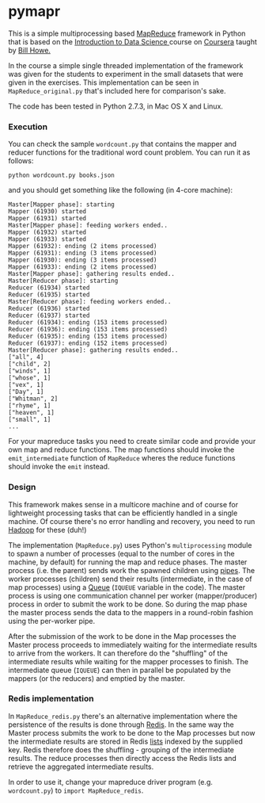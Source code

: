 pymapr
======

This is a simple multiprocessing based [MapReduce](http://en.wikipedia.org/wiki/MapReduce) framework in Python that is based on the [Introduction to Data Science ](https://class.coursera.org/datasci-001/) course on [Coursera](https://www.coursera.org/) taught by [Bill Howe.](http://homes.cs.washington.edu/~billhowe/)

In the course a simple single threaded implementation of the framework was given for the students to experiment in the small datasets that were given in the exercises. This implementation can be seen in ``MapReduce_original.py`` that's included here for comparison's sake.

The code has been tested in Python 2.7.3, in Mac OS X and Linux.

### Execution
You can check the sample ``wordcount.py`` that contains the mapper and reducer functions for the traditional word count problem. You can run it as follows:

    python wordcount.py books.json

and you should get something like the following (in 4-core machine):

	Master[Mapper phase]: starting
	Mapper (61930) started
	Mapper (61931) started
	Master[Mapper phase]: feeding workers ended..
	Mapper (61932) started
	Mapper (61933) started
	Mapper (61932): ending (2 items processed)
	Mapper (61931): ending (3 items processed)
	Mapper (61930): ending (3 items processed)
	Mapper (61933): ending (2 items processed)
	Master[Mapper phase]: gathering results ended..
	Master[Reducer phase]: starting
	Reducer (61934) started
	Reducer (61935) started
	Master[Reducer phase]: feeding workers ended..
	Reducer (61936) started
	Reducer (61937) started
	Reducer (61934): ending (153 items processed)
	Reducer (61936): ending (153 items processed)
	Reducer (61935): ending (153 items processed)
	Reducer (61937): ending (152 items processed)
	Master[Reducer phase]: gathering results ended..
	["all", 4]
	["child", 2]
	["winds", 1]
	["whose", 1]
	["vex", 1]
	["Day", 1]
	["Whitman", 2]
	["rhyme", 1]
	["heaven", 1]
	["small", 1]
	...

For your mapreduce tasks you need to create similar code and provide your own map and reduce functions. The map functions should invoke the ``emit_intermediate`` function of ``MapReduce`` wheres the reduce functions should invoke the ``emit`` instead.

### Design
This framework makes sense in a multicore machine and of course for lightweight processing tasks that can be efficiently handled in a single machine. Of course there's no  error handling and recovery, you need to run [Hadoop](http://hadoop.apache.org/) for these (duh!)

The implementation (``MapReduce.py``) uses Python's ``multiprocessing`` module to spawn a number of processes (equal to the number of cores in the machine, by default) for running the map and reduce phases. The master process (i.e. the parent) sends work the spawned children using [pipes](http://docs.python.org/2/library/multiprocessing.html#multiprocessing.Pipe). The worker processes (children) send their results (intermediate, in the case of map processes) using a [Queue](http://docs.python.org/2/library/multiprocessing.html#multiprocessing.Queue) (``IQUEUE`` variable in the code). The master process is using one communication channel per worker (mapper/producer) process in order to submit the work to be done. So during the map phase the master process sends the data to the mappers in a round-robin fashion using the per-worker pipe.

After the submission of the work to be done in the Map processes the Master process proceeds to immediately waiting for the intermediate results to arrive from the workers. It can therefore do the "shuffling" of the intermediate results while waiting for the mapper processes to finish. The intermediate queue (``IQUEUE``) can then in parallel be populated by the mappers (or the reducers) and emptied by the master. 


### Redis implementation
In ``MapReduce_redis.py`` there's an alternative implementation where the persistence of the results is done through [Redis](http://redis.io). In the same way the Master process submits the work to be done to the Map processes but now the intermediate results are stored in Redis [lists](http://redis.io/topics/data-types#lists) indexed by the supplied key. Redis therefore does the shuffling - grouping of the intermediate results. The reduce processes then directly access the Redis lists and retrieve the aggregated intermediate results.

In order to use it, change your mapreduce driver program (e.g. ``wordcount.py``) to ``import MapReduce_redis``.



